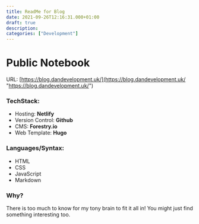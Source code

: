 ```yaml
---
title: ReadMe for Blog
date: 2021-09-26T12:16:31.000+01:00
draft: true
description:
categories: ["Development"]
---
```


# Public Notebook

URL: [https://blog.dandevelopment.uk/](https://blog.dandevelopment.uk/ "https://blog.dandevelopment.uk/")

### TechStack:

- Hosting: **Netlify**
- Version Control: **Github**
- CMS: **Forestry.io**
- Web Template: **Hugo**

### Languages/Syntax:

- HTML
- CSS
- JavaScript
- Markdown

### Why?

There is too much to know for my tony brain to fit it all in! You might just find something interesting too.
